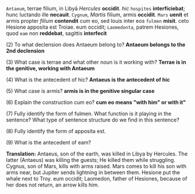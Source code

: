 `Antaeum`, terrae filium, in Libyā *Hercules* **occidit**. *hic* `hospites` **interficiebat**; hunc luctando ille 
**necauit**. `Cygnum`, *Martis* filium, armis **occidit**. `Mars` **uenit** et armis propter *filium* **contendit** cum eo, 
sed Iouis inter eos `fulmen` **misit**. ceto Hesione apposita est Troiae. eum occidit; `Laomedonta`, 
patrem Hesiones, quod `eam` non **reddebat**, sagittis **interfecit**

(2) To what declension does Antaeum belong to? **Antaeum belongs to the 2nd declension**

(3) What case is terrae and what other noun is it working with? **Terrae is in the genitive, working with Antaeum**

(4) What is the antecedent of hic? **Antaeus is the antecedent of hic**

(5) What case is armis? **armis is in the genitive singular case**

(6) Explain the construction cum eo? **cum eo means "with him" or with it"**

(7) Fully identify the form of fulmen. What function is it playing in the sentence? What type of sentence structure do we find in this sentence?

(8) Fully identify the form of apposita est.

(9) What is the antecedent of eam?

**Translation:** Antaeus, son of the earth, was killed in Libya by Hercules. The latter (Antaeus) was killing the guests; He killed them while struggling. Cygnus, son of Mars, kills with arms raised. Mars comes to kill his son with arms near, but Jupiter sends lightning in between them. Hesione put the whale next to Troy. eum occidit; Laomedon, father of Hesiones, because of her does not return, an arrow kills him. 
